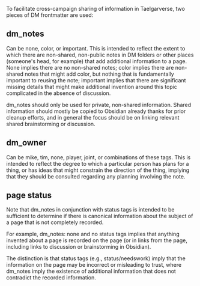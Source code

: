 To facilitate cross-campaign sharing of information in Taelgarverse, two pieces of DM frontmatter are used:

## **dm_notes**

Can be none, color, or important. This is intended to reflect the extent to which there are non-shared, non-public notes in DM folders or other places (someone's head, for example) that add additional information to a page. None implies there are no non-shared notes; color implies there are non-shared notes that might add color, but nothing that is fundamentally important to reusing the note; important implies that there are significant missing details that might make additional invention around this topic complicated in the absence of discussion. 

dm_notes should only be used for private, non-shared information. Shared information should mostly be copied to Obsidian already thanks for prior cleanup efforts, and in general the focus should be on linking relevant shared brainstorming or discussion. 

## **dm_owner**

Can be mike, tim, none, player, joint, or combinations of these tags. This is intended to reflect the degree to which a particular person has plans for a thing, or has ideas that might constrain the direction of the thing, implying that they should be consulted regarding any planning involving the note. 

## page status

Note that dm_notes in conjunction with status tags is intended to be sufficient to determine if there is canonical information about the subject of a page that is not completely recorded. 

For example, dm_notes: none and no status tags implies that anything invented about a page is recorded on the page (or in links from the page, including links to discussion or brainstorming in Obsidian). 

The distinction is that status tags (e.g., status/needswork) imply that the information on the page may be incorrect or misleading to trust, where dm_notes imply the existence of additional information that does not contradict the recorded information. 